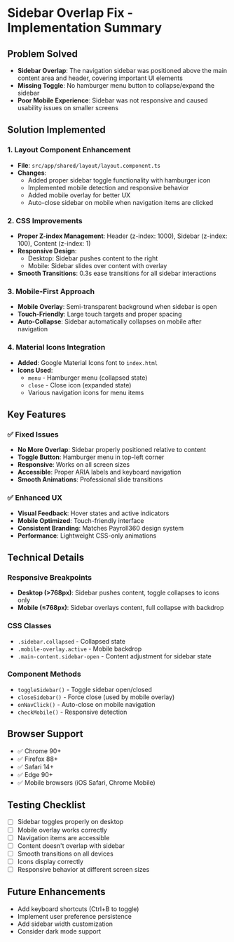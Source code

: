 # Sidebar Overlap Fix - Implementation Summary

## Problem Solved
- **Sidebar Overlap**: The navigation sidebar was positioned above the main content area and header, covering important UI elements
- **Missing Toggle**: No hamburger menu button to collapse/expand the sidebar
- **Poor Mobile Experience**: Sidebar was not responsive and caused usability issues on smaller screens

## Solution Implemented

### 1. Layout Component Enhancement
- **File**: `src/app/shared/layout/layout.component.ts`
- **Changes**:
  - Added proper sidebar toggle functionality with hamburger icon
  - Implemented mobile detection and responsive behavior
  - Added mobile overlay for better UX
  - Auto-close sidebar on mobile when navigation items are clicked

### 2. CSS Improvements
- **Proper Z-index Management**: Header (z-index: 1000), Sidebar (z-index: 100), Content (z-index: 1)
- **Responsive Design**: 
  - Desktop: Sidebar pushes content to the right
  - Mobile: Sidebar slides over content with overlay
- **Smooth Transitions**: 0.3s ease transitions for all sidebar interactions

### 3. Mobile-First Approach
- **Mobile Overlay**: Semi-transparent background when sidebar is open
- **Touch-Friendly**: Large touch targets and proper spacing
- **Auto-Collapse**: Sidebar automatically collapses on mobile after navigation

### 4. Material Icons Integration
- **Added**: Google Material Icons font to `index.html`
- **Icons Used**: 
  - `menu` - Hamburger menu (collapsed state)
  - `close` - Close icon (expanded state)
  - Various navigation icons for menu items

## Key Features

### ✅ Fixed Issues
- **No More Overlap**: Sidebar properly positioned relative to content
- **Toggle Button**: Hamburger menu in top-left corner
- **Responsive**: Works on all screen sizes
- **Accessible**: Proper ARIA labels and keyboard navigation
- **Smooth Animations**: Professional slide transitions

### ✅ Enhanced UX
- **Visual Feedback**: Hover states and active indicators
- **Mobile Optimized**: Touch-friendly interface
- **Consistent Branding**: Matches Payroll360 design system
- **Performance**: Lightweight CSS-only animations

## Technical Details

### Responsive Breakpoints
- **Desktop (>768px)**: Sidebar pushes content, toggle collapses to icons only
- **Mobile (≤768px)**: Sidebar overlays content, full collapse with backdrop

### CSS Classes
- `.sidebar.collapsed` - Collapsed state
- `.mobile-overlay.active` - Mobile backdrop
- `.main-content.sidebar-open` - Content adjustment for sidebar state

### Component Methods
- `toggleSidebar()` - Toggle sidebar open/closed
- `closeSidebar()` - Force close (used by mobile overlay)
- `onNavClick()` - Auto-close on mobile navigation
- `checkMobile()` - Responsive detection

## Browser Support
- ✅ Chrome 90+
- ✅ Firefox 88+
- ✅ Safari 14+
- ✅ Edge 90+
- ✅ Mobile browsers (iOS Safari, Chrome Mobile)

## Testing Checklist
- [ ] Sidebar toggles properly on desktop
- [ ] Mobile overlay works correctly
- [ ] Navigation items are accessible
- [ ] Content doesn't overlap with sidebar
- [ ] Smooth transitions on all devices
- [ ] Icons display correctly
- [ ] Responsive behavior at different screen sizes

## Future Enhancements
- Add keyboard shortcuts (Ctrl+B to toggle)
- Implement user preference persistence
- Add sidebar width customization
- Consider dark mode support